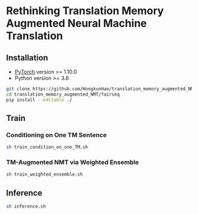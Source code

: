 # Rethinking Translation Memory Augmented Neural Machine Translation

## Installation
* [PyTorch](http://pytorch.org/) version >= 1.10.0
* Python version >= 3.8

``` bash
git clone https://github.com/HongkunHao/translation_memory_augmented_NMT.git
cd translation_memory_augmented_NMT/fairseq
pip install --editable ./
```

## Train
### Conditioning on One TM Sentence

``` bash
sh train_condition_on_one_TM.sh
```

### TM-Augmented NMT via Weighted Ensemble

``` bash
sh train_weighted_ensemble.sh
```

## Inference

``` bash
sh inference.sh
```

